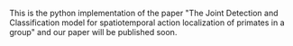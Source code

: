 
  This is the python implementation of the paper "The Joint Detection and Classification model for spatiotemporal action localization of primates in a group" and our paper will be published soon.
